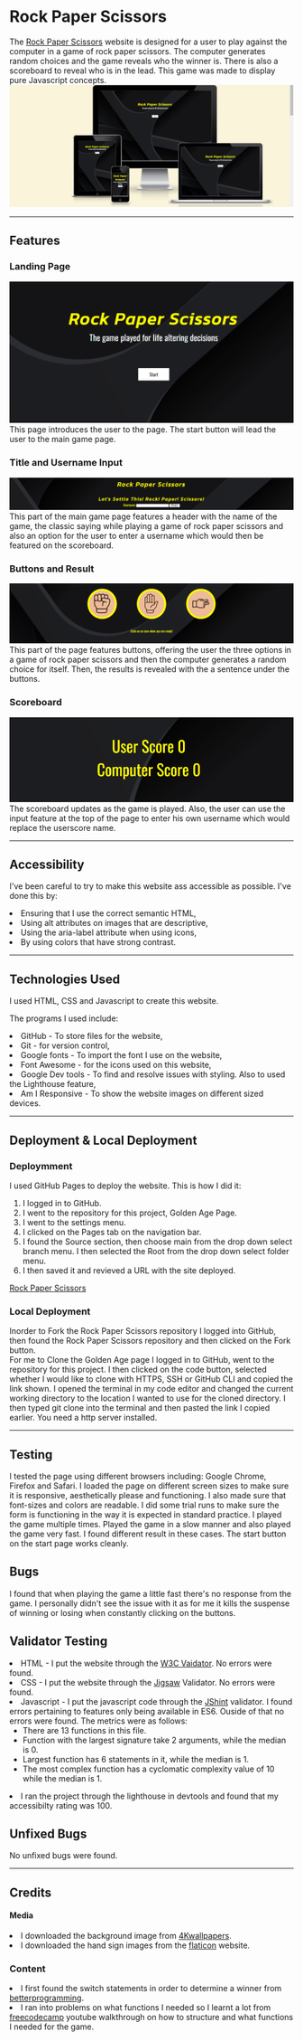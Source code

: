 # Rock Paper Scissors
The <a href="">Rock Paper Scissors</a> website is designed for a user to play against the computer in a game of rock paper scissors. The computer generates random choices and the game reveals who the winner is. There is also a scoreboard to reveal who is in the lead. This game was made to display pure Javascript concepts.
<img src="assets/images/am-i-resp-pp2.png">



<hr>

## Features

### Landing Page
<img src="assets/images/Land.page.png">
This page introduces the user to the page. The start button will lead the user to the main game page.

### Title and Username Input
<img src="assets/images/intro.png">
This part of the main game page features a header with the name of the game, the classic saying while playing a game of rock paper scissors and also an option for the user to enter a username which would then be featured on the scoreboard.

### Buttons and Result 
<img src="assets/images/r-p-s-buttons.png">
This part of the page features buttons, offering the user the three options in a game of rock paper scissors and then the computer generates a random choice for itself. Then, the results is revealed with the a sentence under the buttons.

### Scoreboard
<img src="assets/images/scoreboard.png">
<br>The scoreboard updates as the game is played. Also, the user can use the input feature at the top of the page to enter his own username which would replace the userscore name.
<hr>

## Accessibility
I've been careful to try to make this website ass accessible as possible. I've done this by:
<li>Ensuring that I use the correct semantic HTML,</li>
<li>Using alt attributes on images that are descriptive,</li>
<li>Using the aria-label attribute when using icons,</li>
<li>By using colors that have strong contrast.</li>

<hr>

## Technologies Used

I used HTML, CSS and Javascript to create this website.

The programs I used include:
<li>GitHub - To store files for the website,</li>
<li>Git - for version control,</li>
<li>Google fonts - To import the font I use on the website,</li>
<li>Font Awesome - for the icons used on this website,</li>
<li>Google Dev tools - To find and resolve issues with styling. Also to used the Lighthouse feature,</li>
<li>Am I Responsive - To show the website images on different sized devices.</li>

<hr>

## Deployment & Local Deployment

### Deploymment
I used GitHub Pages to deploy the website. This is how I did it:
<ol>
<li>I logged in to GitHub.</li>
<li>I went to the repository for this project, Golden Age Page.</li>
<li>I went to the settings menu.</li>
<li>I clicked on the Pages tab on the navigation bar.</li>
<li>I found the Source section, then choose main from the drop down select branch menu. I then selected the Root from the drop down select folder menu.
</li>
<li>I then saved it and revieved a URL with the site deployed.</li>
 </ol><a href=>Rock Paper Scissors</a>

 ### Local Deployment
Inorder to Fork the Rock Paper Scissors repository I logged into GitHub, then found the Rock Paper Scissors repository and then clicked on the Fork button.
<br>For me to Clone the Golden Age page I logged in to GitHub, went to the repository for this project.
I then clicked on the code button, selected whether I would like to clone with HTTPS, SSH or GitHub CLI and copied the link shown.
I opened the terminal in my code editor and changed the current working directory to the location I wanted to use for the cloned directory. I then typed git clone into the terminal and then pasted the link I copied earlier. You need a http server installed.
<hr>



## Testing
I tested the page using different browsers including: Google Chrome, Firefox and Safari.
I loaded the page on different screen sizes to make sure it is responsive, aesthetically please and functioning.
I also made sure that font-sizes and colors are readable.
I did some trial runs to make sure the form is functioning in the way it is expected in standard practice.
I played the game multiple times. Played the game in a slow manner and also played the game very fast. I found different result in these cases.
The start button on the start page works cleanly.

## Bugs
I found that when playing the game a little fast there's no response from the game. I personally didn't see the issue with it as for me it kills the suspense of winning or losing when constantly clicking on the buttons.


## Validator Testing
<li>HTML - I put the website through the <a href="https://validator.w3.org/nu/?doc=https%3A%2F%2Fjibab96.github.io%2FRock-Paper-Scissors-PP2%2Fgame.html">W3C Vaidator</a>. No errors were found.</li>
<li>CSS - I put the website through the <a href="https://jigsaw.w3.org/css-validator/validator?uri=https%3A%2F%2Fjibab96.github.io%2FRock-Paper-Scissors-PP2%2F&profile=css3svg&usermedium=all&warning=1&vextwarning=&lang=en">Jigsaw</a> Validator. No errors were found.</li>
<li>Javascript - I put the javascript code through the <a href="https://jshint.com/">JShint</a> validator. I found errors pertaining to features only being available in ES6. Ouside of that no errors were found. The metrics were as follows: <ul>
<li>There are 13 functions in this file.</li>
<li>Function with the largest signature take 2 arguments, while the median is 0.</li>
<li>Largest function has 6 statements in it, while the median is 1.</li>
<li>The most complex function has a cyclomatic complexity value of 10 while the median is 1.</li>
</ul></li>
<li>I ran the project through the lighthouse in devtools and found that my accessibilty rating was 100.</li>
 
 ## Unfixed Bugs
No unfixed bugs were found.

<hr>

## Credits

#### Media
<li>I downloaded the background image from <a href="https://4kwallpapers.com/abstract/dark-background-abstract-background-network-3d-background-8324.html">4Kwallpapers</a>.</li>
<li>I downloaded the hand sign images from the <a href="https://www.flaticon.com/search?word=rock">flaticon</a> website.</li>

### Content
<li>I first found the switch statements in order to determine a winner from <a href="https://betterprogramming.pub/7-ways-to-code-rock-paper-scissors-in-javascript-4189a5e7e535">betterprogramming</a>.</li>

<li> I ran into problems on what functions I needed so I learnt a lot from <a href="https://www.youtube.com/watch?v=jaVNP3nIAv0&ab_channel=freeCodeCamp.org">freecodecamp</a> youtube walkthrough on how to structure and what functions I needed for the game. </li>

